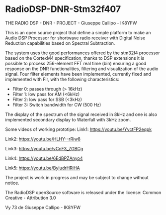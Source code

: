 # RadioDSP-DNR-Stm32f407

 THE RADIO DSP - DNR - PROJECT - Giuseppe Callipo - IK8YFW

This is an open source project that define a simple platform to make an
Audio DSP Processor for shortwave radio receiver with Digital Noise Reduction capabilities based on Spectral Subtraction. 

The system uses the good performances offered by the stm32f4 processor based on the CortexM4 specification, thanks to DSP extensions it is possible to process 256-element FFT real time (bin) ensuring a good response on the DNR functionalities, filtering and visualization of the audio signal.
Four filter elements have been implemented, currently fixed and implemented with Fir, with the following characteristics:
 
 * Filter 0: passes through (> 16kHz)
 * Filter 1: low pass for AM (<6kHz)
 * Filter 2: low pass for SSB (<3kHz)
 * Filter 3: Switch bandwidth for CW (500 Hz)
 
The display of the spectrum of the signal received in 8kHz and one is also implemented
secondary display to Waterfall with 3kHz zoom.

Some videos of working prototipe:
Link1:
https://youtu.be/YvctFP2eqpk

Link2:
https://youtu.be/HLHY--rRiw8

Link3:
https://youtu.be/vCnF3_ZGBCg

Link4:
https://youtu.be/6EdBPZAnyo4

Link5: 
https://youtu.be/ByIudrHRiHA


The project is work in progress and may be subject to change without notice.

  The RadioDSP openSource software is released under the license:
             Common Creative - Attribution 3.0
            
Vy 73 de Giuseppe Callipo - IK8YFW
